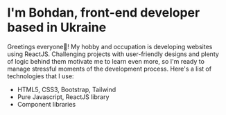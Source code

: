 # I'm Bohdan, front-end developer based in Ukraine

Greetings everyone👋! My hobby and occupation is developing websites using ReactJS. Challenging projects with user-friendly designs and plenty of logic behind them motivate me to learn even more, so I'm ready to manage stressful moments of the development process.
Here's a list of technologies that I use:
  - HTML5, CSS3, Bootstrap, Tailwind
  - Pure Javascript, ReactJS library
  - Component libraries
